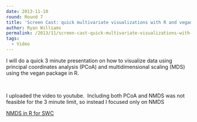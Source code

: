 ```yaml
---
date: 2013-11-10
round: Round 7
title: 'Screen Cast: quick multivariate visualizations with R and vegan'
author: Ryan Williams
permalink: /2013/11/screen-cast-quick-multivariate-visualizations-with-r-and-vegan/
tags:
  - Video
---
```

I will do a quick 3 minute presentation on how to visualize data using principal coordinates analysis (PCoA) and multidimensional scaling (MDS) using the vegan package in R.

&nbsp;

I uploaded the video to youtube.  Including both PCoA and NMDS was not feasible for the 3 minute limit, so instead I focused only on NMDS

[NMDS in R for SWC][1]

 [1]: http://www.youtube.com/watch?v=vuOUp6IuhuQ&feature=youtu.be
